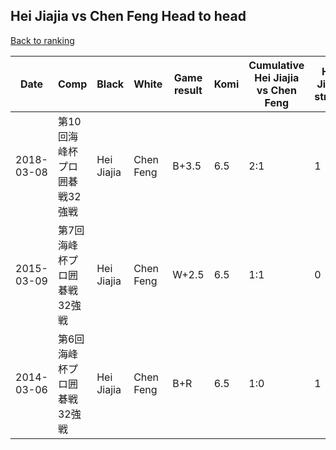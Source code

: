 ## Hei Jiajia vs Chen Feng Head to head

[Back to ranking](../../index.md)




| **Date** | **Comp** | **Black** | **White** | **Game result** | **Komi** | **Cumulative Hei Jiajia vs Chen Feng** | **Hei Jiajia streak** | **Chen Feng streak** | 
| --- | --- | --- | --- | --- | --- | --- | --- | --- |
| 2018-03-08 | 第10回海峰杯プロ囲碁戦32強戦 | Hei Jiajia | Chen Feng | B+3.5 | 6.5 | 2:1 | 1 | 0 | 
| 2015-03-09 | 第7回海峰杯プロ囲碁戦32強戦 | Hei Jiajia | Chen Feng | W+2.5 | 6.5 | 1:1 | 0 | 1 | 
| 2014-03-06 | 第6回海峰杯プロ囲碁戦32強戦 | Hei Jiajia | Chen Feng | B+R | 6.5 | 1:0 | 1 | 0 |




